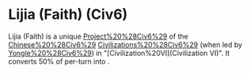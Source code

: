 # Lijia (Faith) (Civ6)

Lijia (Faith) is a unique [Project%20%28Civ6%29](project) of the [Chinese%20%28Civ6%29](Chinese) [Civilizations%20%28Civ6%29](civilization) (when led by [Yongle%20%28Civ6%29](Yongle)) in "[Civilization%20VI](Civilization VI)". 
It converts 50% of per-turn into .